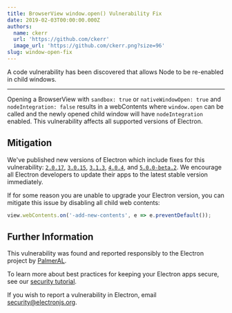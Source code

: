 ```yaml
---
title: BrowserView window.open() Vulnerability Fix
date: 2019-02-03T00:00:00.000Z
authors:
  name: ckerr
  url: 'https://github.com/ckerr'
  image_url: 'https://github.com/ckerr.png?size=96'
slug: window-open-fix
---
```

A code vulnerability has been discovered that allows Node to be re-enabled in child windows.

---

Opening a BrowserView with `sandbox: true` or `nativeWindowOpen: true` and `nodeIntegration: false` results in a webContents where `window.open` can be called and the newly opened child window will have `nodeIntegration` enabled. This vulnerability affects all supported versions of Electron.

## Mitigation

We've published new versions of Electron which include fixes for  this vulnerability:
[`2.0.17`](https://github.com/electron/electron/releases/tag/v2.0.17),
[`3.0.15`](https://github.com/electron/electron/releases/tag/v3.0.15),
[`3.1.3`](https://github.com/electron/electron/releases/tag/v3.1.3),
[`4.0.4`](https://github.com/electron/electron/releases/tag/v4.0.4), and
[`5.0.0-beta.2`](https://github.com/electron/electron/releases/tag/v5.0.0-beta.2).
We encourage all Electron developers to update their apps to the latest stable version immediately.

If for some reason you are unable to upgrade your Electron version, you can mitigate this issue by disabling all child web contents:

```javascript
view.webContents.on('-add-new-contents', e => e.preventDefault());
```

## Further Information

This vulnerability was found and reported responsibly to the Electron project by [PalmerAL](https://github.com/PalmerAL).

To learn more about best practices for keeping your Electron apps secure, see our [security tutorial].

If you wish to report a vulnerability in Electron, email security@electronjs.org.

[security tutorial]: https://electronjs.org/docs/tutorial/security
